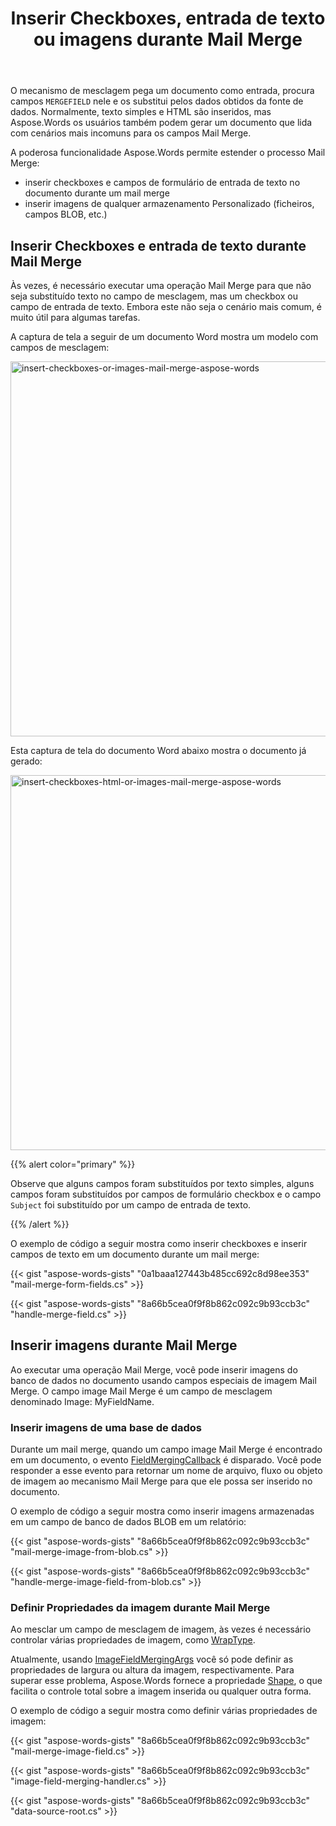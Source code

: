 ﻿---
title: Inserir Checkboxes, entrada de texto ou imagens durante Mail Merge
second_title: Aspose.Words para .NET
articleTitle: Inserir Checkboxes, entrada de texto ou imagens
linktitle: Inserir Checkboxes, entrada de texto ou imagens
description: "Insira checkbox es ou campos de entrada de texto durante Mail Merge usando C#. Insira também imagens de uma base de dados durante Mail Merge em C#."
type: docs
weight: 40
url: /pt/net/insert-checkboxes-text-input-or-images-mail-merge/
timestamp: 2024-07-11-08-07-06
---

O mecanismo de mesclagem pega um documento como entrada, procura campos `MERGEFIELD` nele e os substitui pelos dados obtidos da fonte de dados. Normalmente, texto simples e HTML são inseridos, mas Aspose.Words os usuários também podem gerar um documento que lida com cenários mais incomuns para os campos Mail Merge.

A poderosa funcionalidade Aspose.Words permite estender o processo Mail Merge:

- inserir checkboxes e campos de formulário de entrada de texto no documento durante um mail merge
- inserir imagens de qualquer armazenamento Personalizado (ficheiros, campos BLOB, etc.)

## Inserir Checkboxes e entrada de texto durante Mail Merge

Às vezes, é necessário executar uma operação Mail Merge para que não seja substituído texto no campo de mesclagem, mas um checkbox ou campo de entrada de texto. Embora este não seja o cenário mais comum, é muito útil para algumas tarefas.

A captura de tela a seguir de um documento Word mostra um modelo com campos de mesclagem:

<img src="insert-checkboxes-html-or-images-during-mail-merge-1.jpeg" alt="insert-checkboxes-or-images-mail-merge-aspose-words" style="width:600px"/>

Esta captura de tela do documento Word abaixo mostra o documento já gerado:

<img src="insert-checkboxes-html-or-images-during-mail-merge-2.png" alt="insert-checkboxes-html-or-images-mail-merge-aspose-words" style="width:600px"/>

{{% alert color="primary" %}}

Observe que alguns campos foram substituídos por texto simples, alguns campos foram substituídos por campos de formulário checkbox e o campo `Subject` foi substituído por um campo de entrada de texto.

{{% /alert %}}

O exemplo de código a seguir mostra como inserir checkboxes e inserir campos de texto em um documento durante um mail merge:

{{< gist "aspose-words-gists" "0a1baaa127443b485cc692c8d98ee353" "mail-merge-form-fields.cs" >}}

{{< gist "aspose-words-gists" "8a66b5cea0f9f8b862c092c9b93ccb3c" "handle-merge-field.cs" >}}

## Inserir imagens durante Mail Merge

Ao executar uma operação Mail Merge, você pode inserir imagens do banco de dados no documento usando campos especiais de imagem Mail Merge. O campo image Mail Merge é um campo de mesclagem denominado Image: MyFieldName.

### Inserir imagens de uma base de dados

Durante um mail merge, quando um campo image Mail Merge é encontrado em um documento, o evento [FieldMergingCallback](https://reference.aspose.com/words/net/aspose.words.mailmerging/mailmerge/fieldmergingcallback/) é disparado. Você pode responder a esse evento para retornar um nome de arquivo, fluxo ou objeto de imagem ao mecanismo Mail Merge para que ele possa ser inserido no documento.

O exemplo de código a seguir mostra como inserir imagens armazenadas em um campo de banco de dados BLOB em um relatório:

{{< gist "aspose-words-gists" "8a66b5cea0f9f8b862c092c9b93ccb3c" "mail-merge-image-from-blob.cs" >}}

{{< gist "aspose-words-gists" "8a66b5cea0f9f8b862c092c9b93ccb3c" "handle-merge-image-field-from-blob.cs" >}}

### Definir Propriedades da imagem durante Mail Merge

Ao mesclar um campo de mesclagem de imagem, às vezes é necessário controlar várias propriedades de imagem, como [WrapType](https://reference.aspose.com/words/net/aspose.words.drawing/wraptype/).

Atualmente, usando [ImageFieldMergingArgs](https://reference.aspose.com/words/net/aspose.words.mailmerging/imagefieldmergingargs/) você só pode definir as propriedades de largura ou altura da imagem, respectivamente. Para superar esse problema, Aspose.Words fornece a propriedade [Shape](https://reference.aspose.com/words/net/aspose.words.mailmerging/imagefieldmergingargs/shape/), o que facilita o controle total sobre a imagem inserida ou qualquer outra forma.

O exemplo de código a seguir mostra como definir várias propriedades de imagem:

{{< gist "aspose-words-gists" "8a66b5cea0f9f8b862c092c9b93ccb3c" "mail-merge-image-field.cs" >}}

{{< gist "aspose-words-gists" "8a66b5cea0f9f8b862c092c9b93ccb3c" "image-field-merging-handler.cs" >}}

{{< gist "aspose-words-gists" "8a66b5cea0f9f8b862c092c9b93ccb3c" "data-source-root.cs" >}}
